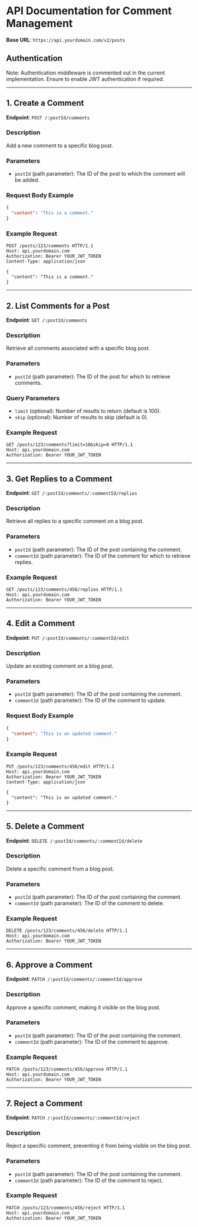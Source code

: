 # API Documentation for Comment Management

**Base URL**: `https://api.yourdomain.com/v2/posts`

## Authentication

Note: Authentication middleware is commented out in the current implementation. Ensure to enable JWT authentication if required.

---

## **1. Create a Comment**

**Endpoint**: `POST /:postId/comments`

### Description

Add a new comment to a specific blog post.

### Parameters

- `postId` (path parameter): The ID of the post to which the comment will be added.

### Request Body Example

```json
{
  "content": "This is a comment."
}
```

### Example Request

```http
POST /posts/123/comments HTTP/1.1
Host: api.yourdomain.com
Authorization: Bearer YOUR_JWT_TOKEN
Content-Type: application/json

{
  "content": "This is a comment."
}
```

---

## **2. List Comments for a Post**

**Endpoint**: `GET /:postId/comments`

### Description

Retrieve all comments associated with a specific blog post.

### Parameters

- `postId` (path parameter): The ID of the post for which to retrieve comments.

### Query Parameters

- `limit` (optional): Number of results to return (default is 100).
- `skip` (optional): Number of results to skip (default is 0).

### Example Request

```http
GET /posts/123/comments?limit=10&skip=0 HTTP/1.1
Host: api.yourdomain.com
Authorization: Bearer YOUR_JWT_TOKEN
```

---

## **3. Get Replies to a Comment**

**Endpoint**: `GET /:postId/comments/:commentId/replies`

### Description

Retrieve all replies to a specific comment on a blog post.

### Parameters

- `postId` (path parameter): The ID of the post containing the comment.
- `commentId` (path parameter): The ID of the comment for which to retrieve replies.

### Example Request

```http
GET /posts/123/comments/456/replies HTTP/1.1
Host: api.yourdomain.com
Authorization: Bearer YOUR_JWT_TOKEN
```

---

## **4. Edit a Comment**

**Endpoint**: `PUT /:postId/comments/:commentId/edit`

### Description

Update an existing comment on a blog post.

### Parameters

- `postId` (path parameter): The ID of the post containing the comment.
- `commentId` (path parameter): The ID of the comment to update.

### Request Body Example

```json
{
  "content": "This is an updated comment."
}
```

### Example Request

```http
PUT /posts/123/comments/456/edit HTTP/1.1
Host: api.yourdomain.com
Authorization: Bearer YOUR_JWT_TOKEN
Content-Type: application/json

{
  "content": "This is an updated comment."
}
```

---

## **5. Delete a Comment**

**Endpoint**: `DELETE /:postId/comments/:commentId/delete`

### Description

Delete a specific comment from a blog post.

### Parameters

- `postId` (path parameter): The ID of the post containing the comment.
- `commentId` (path parameter): The ID of the comment to delete.

### Example Request

```http
DELETE /posts/123/comments/456/delete HTTP/1.1
Host: api.yourdomain.com
Authorization: Bearer YOUR_JWT_TOKEN
```

---

## **6. Approve a Comment**

**Endpoint**: `PATCH /:postId/comments/:commentId/approve`

### Description

Approve a specific comment, making it visible on the blog post.

### Parameters

- `postId` (path parameter): The ID of the post containing the comment.
- `commentId` (path parameter): The ID of the comment to approve.

### Example Request

```http
PATCH /posts/123/comments/456/approve HTTP/1.1
Host: api.yourdomain.com
Authorization: Bearer YOUR_JWT_TOKEN
```

---

## **7. Reject a Comment**

**Endpoint**: `PATCH /:postId/comments/:commentId/reject`

### Description

Reject a specific comment, preventing it from being visible on the blog post.

### Parameters

- `postId` (path parameter): The ID of the post containing the comment.
- `commentId` (path parameter): The ID of the comment to reject.

### Example Request

```http
PATCH /posts/123/comments/456/reject HTTP/1.1
Host: api.yourdomain.com
Authorization: Bearer YOUR_JWT_TOKEN
```

